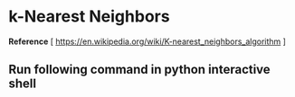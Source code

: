 # k-Nearest Neighbors
**Reference** [ https://en.wikipedia.org/wiki/K-nearest_neighbors_algorithm ]

## Run following command in python interactive shell

